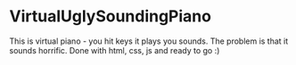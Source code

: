 # VirtualUglySoundingPiano

This is virtual piano - you hit keys it plays you sounds. The problem is that it sounds horrific.
Done with html, css, js and ready to go :)
